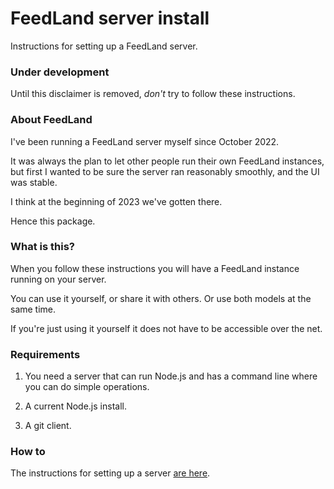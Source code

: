# FeedLand server install

Instructions for setting up a FeedLand server.

### Under development

Until this disclaimer is removed, <i>don't</i> try to follow these instructions. 

### About FeedLand

I've been running a FeedLand server myself since October 2022. 

It was always the plan to let other people run their own FeedLand instances, but first I wanted to be sure the server ran reasonably smoothly, and the UI was stable. 

I think at the beginning of 2023 we've gotten there. 

Hence this package.

### What is this?

When you follow these instructions you will have a FeedLand instance running on your server.

You can use it yourself, or share it with others. Or use both models at the same time. 

If you're just using it yourself it does not have to be accessible over the net. 

### Requirements

1. You need a server that can run Node.js and has a command line where you can do simple operations. 

2. A current Node.js install.

3. A git client. 

### How to

The instructions for setting up a server <a href="https://github.com/scripting/feedlandInstall/blob/main/docs/setup.md">are here</a>.

